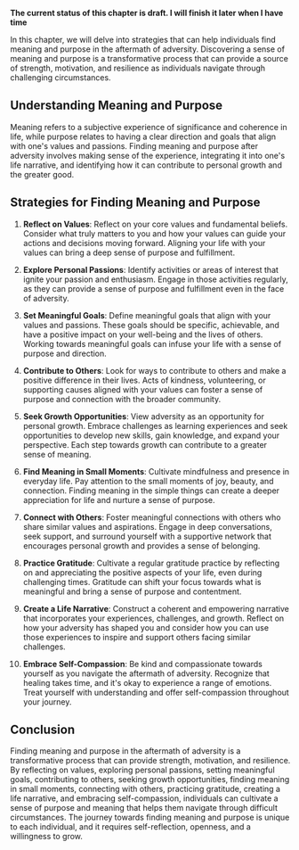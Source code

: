 **The current status of this chapter is draft. I will finish it later when I have time**

In this chapter, we will delve into strategies that can help individuals find meaning and purpose in the aftermath of adversity. Discovering a sense of meaning and purpose is a transformative process that can provide a source of strength, motivation, and resilience as individuals navigate through challenging circumstances.

Understanding Meaning and Purpose
---------------------------------

Meaning refers to a subjective experience of significance and coherence in life, while purpose relates to having a clear direction and goals that align with one's values and passions. Finding meaning and purpose after adversity involves making sense of the experience, integrating it into one's life narrative, and identifying how it can contribute to personal growth and the greater good.

Strategies for Finding Meaning and Purpose
------------------------------------------

1. **Reflect on Values**: Reflect on your core values and fundamental beliefs. Consider what truly matters to you and how your values can guide your actions and decisions moving forward. Aligning your life with your values can bring a deep sense of purpose and fulfillment.

2. **Explore Personal Passions**: Identify activities or areas of interest that ignite your passion and enthusiasm. Engage in those activities regularly, as they can provide a sense of purpose and fulfillment even in the face of adversity.

3. **Set Meaningful Goals**: Define meaningful goals that align with your values and passions. These goals should be specific, achievable, and have a positive impact on your well-being and the lives of others. Working towards meaningful goals can infuse your life with a sense of purpose and direction.

4. **Contribute to Others**: Look for ways to contribute to others and make a positive difference in their lives. Acts of kindness, volunteering, or supporting causes aligned with your values can foster a sense of purpose and connection with the broader community.

5. **Seek Growth Opportunities**: View adversity as an opportunity for personal growth. Embrace challenges as learning experiences and seek opportunities to develop new skills, gain knowledge, and expand your perspective. Each step towards growth can contribute to a greater sense of meaning.

6. **Find Meaning in Small Moments**: Cultivate mindfulness and presence in everyday life. Pay attention to the small moments of joy, beauty, and connection. Finding meaning in the simple things can create a deeper appreciation for life and nurture a sense of purpose.

7. **Connect with Others**: Foster meaningful connections with others who share similar values and aspirations. Engage in deep conversations, seek support, and surround yourself with a supportive network that encourages personal growth and provides a sense of belonging.

8. **Practice Gratitude**: Cultivate a regular gratitude practice by reflecting on and appreciating the positive aspects of your life, even during challenging times. Gratitude can shift your focus towards what is meaningful and bring a sense of purpose and contentment.

9. **Create a Life Narrative**: Construct a coherent and empowering narrative that incorporates your experiences, challenges, and growth. Reflect on how your adversity has shaped you and consider how you can use those experiences to inspire and support others facing similar challenges.

10. **Embrace Self-Compassion**: Be kind and compassionate towards yourself as you navigate the aftermath of adversity. Recognize that healing takes time, and it's okay to experience a range of emotions. Treat yourself with understanding and offer self-compassion throughout your journey.

Conclusion
----------

Finding meaning and purpose in the aftermath of adversity is a transformative process that can provide strength, motivation, and resilience. By reflecting on values, exploring personal passions, setting meaningful goals, contributing to others, seeking growth opportunities, finding meaning in small moments, connecting with others, practicing gratitude, creating a life narrative, and embracing self-compassion, individuals can cultivate a sense of purpose and meaning that helps them navigate through difficult circumstances. The journey towards finding meaning and purpose is unique to each individual, and it requires self-reflection, openness, and a willingness to grow.
